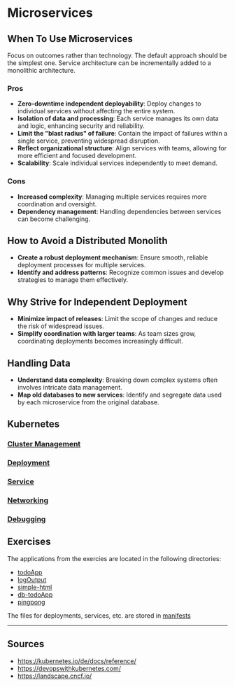 # Microservices

## When To Use Microservices

Focus on outcomes rather than technology. The default approach should be the simplest one. Service architecture can be incrementally added to a monolithic architecture.

### Pros

- **Zero-downtime independent deployability**: Deploy changes to individual services without affecting the entire system.
- **Isolation of data and processing**: Each service manages its own data and logic, enhancing security and reliability.
- **Limit the "blast radius" of failure**: Contain the impact of failures within a single service, preventing widespread disruption.
- **Reflect organizational structure**: Align services with teams, allowing for more efficient and focused development.
- **Scalability**: Scale individual services independently to meet demand.

### Cons

- **Increased complexity**: Managing multiple services requires more coordination and oversight.
- **Dependency management**: Handling dependencies between services can become challenging.

## How to Avoid a Distributed Monolith

- **Create a robust deployment mechanism**: Ensure smooth, reliable deployment processes for multiple services.
- **Identify and address patterns**: Recognize common issues and develop strategies to manage them effectively.

## Why Strive for Independent Deployment

- **Minimize impact of releases**: Limit the scope of changes and reduce the risk of widespread issues.
- **Simplify coordination with larger teams**: As team sizes grow, coordinating deployments becomes increasingly difficult.

## Handling Data

- **Understand data complexity**: Breaking down complex systems often involves intricate data management.
- **Map old databases to new services**: Identify and segregate data used by each microservice from the original database.

## Kubernetes

### [Cluster Management](notes/ClusterManagement.md)

### [Deployment](notes/Deployment.md)

### [Service](notes/Service.md)

### [Networking](notes/Networking.md)

### [Debugging](notes/Debugging.md)


## Exercises

The applications from the exercies are located in the following directories:

* [todoApp](apps/todoApp/)
* [logOutput](apps/LogOutput/)
* [simple-html](apps/simple-html/)
* [db-todoApp](apps/db-todoApp/)
* [pingpong](apps/PingPong/)

The files for deployments, services, etc. are stored in [manifests](manifests/)

---

## Sources

- <https://kubernetes.io/de/docs/reference/>
- <https://devopswithkubernetes.com/>
- <https://landscape.cncf.io/>
